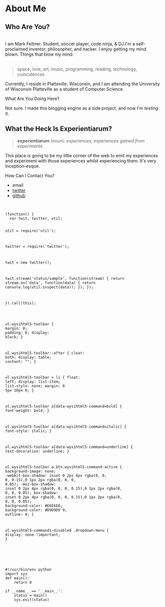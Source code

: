 <h1><b></b>About Me</h1><h2>Who Are You?</h2><br>I am Mark Feltner. Student, soccer player, code ninja, &amp; DJ.I'm a self-proclaimed inventor, philosopher, and hacker. I enjoy getting my mind blown. Things that blow my mind:&nbsp;<br><span><br><blockquote>space, love, art, music, programming, reading, technology, coincidences</blockquote>

Currently, I reside in Platteville, Wisconsin, and I am attending the University of Wisconsin Platteville as a student of Computer Science. 

What Are You Doing Here?

Not sure. I made this blogging engine as a side project, and now I'm <i>testing</i> it.</span><br>
<h2>What the Heck Is Experientiarum?</h2>
<blockquote><b>experientiarum</b> (noun): <i>experiences; experiences gained from experiments</i></blockquote>This place is going to be my little corner of the web to emit my experiences and experiment with those experiences whilst experiencing them. It's very Inception-esque.

How Can I Contact You?

<ul>
<li>email</li>
<li><a rel="nofollow" target="_blank" href="http://www.twitter.com/feltnermj">twitter</a></li>
<li><a rel="nofollow" target="_blank" href="http://www.github.com/feltnerm">github</a></li>
</ul><br><pre><code class="coffeescript">(function() {
  var twit, twitter, util;

  util = require('util');

  twitter = require('twitter');

  twit = new twitter();

  twit.stream('status/sample', function(stream) {
    return stream.on('data', function(data) {
      return console.log(util.inspect(data));
    });
  });

}).call(this);

</code></pre><pre><code class="css">ul.wysihtml5-toolbar <span>{
	<span>margin<span>:<span> 0</span>;</span></span>
	<span>padding<span>:<span> 0</span>;</span></span>
	<span>display<span>: block;</span></span>
}</span>

ul.wysihtml5-toolbar::after <span>{
	<span>clear<span>: both;</span></span>
	<span>display<span>: table;</span></span>
	<span>content<span>:<span> ""</span>;</span></span>
}</span>

ul.wysihtml5-toolbar &gt; li <span>{
	<span>float<span>: left;</span></span>
	<span>display<span>: list-item;</span></span>
	<span>list-style<span>: none;</span></span>
	<span>margin<span>:<span> 0 5px 10px 0</span>;</span></span>
}</span>

ul.wysihtml5-toolbar a[data-wysihtml5-command=bold] <span>{
	<span>font-weight<span>: bold;</span></span>
}</span>

ul.wysihtml5-toolbar a[data-wysihtml5-command=italic] <span>{
	<span>font-style<span>: italic;</span></span>
}</span>

ul.wysihtml5-toolbar a[data-wysihtml5-command=underline] <span>{
	<span>text-decoration<span>: underline;</span></span>
}</span>

ul.wysihtml5-toolbar a.btn.wysihtml5-command-active <span>{
	<span>background-image<span>: none;</span></span>
	<span>-webkit-box-shadow<span>:<span> inset 0 2px 4px <span>rgba(0, 0, 0, 0.15)</span>,0 1px 2px <span>rgba(0, 0, 0, 0.05)</span></span>;</span></span>
	<span>-moz-box-shadow<span>:<span> inset 0 2px 4px <span>rgba(0, 0, 0, 0.15)</span>,0 1px 2px <span>rgba(0, 0, 0, 0.05)</span></span>;</span></span>
	<span>box-shadow<span>:<span> inset 0 2px 4px <span>rgba(0, 0, 0, 0.15)</span>,0 1px 2px <span>rgba(0, 0, 0, 0.05)</span></span>;</span></span>
	<span>background-color<span>:<span> #E6E6E6</span>;</span></span>
	<span>background-color<span>:<span> #D9D9D9 9</span>;</span></span>
	<span>outline<span>:<span> 0</span>;</span></span>
}</span>

ul.wysihtml5-commands-disabled .dropdown-menu <span>{
	<span>display<span>:<span> none !important</span>;</span></span>
}</span>

</code></pre><br>

<pre><code class="prettyprint python">#!/usr/bin/env python
import sys
<span>def<span> main():</span></span>
    return 0

if __name__ == '__main__':
    status = main()
    sys.exit(status)
</code>
</pre>